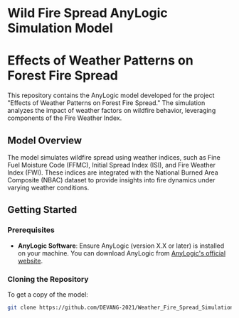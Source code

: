 # Wild Fire Spread AnyLogic Simulation Model

# Effects of Weather Patterns on Forest Fire Spread

This repository contains the AnyLogic model developed for the project "Effects of Weather Patterns on Forest Fire Spread." The simulation analyzes the impact of weather factors on wildfire behavior, leveraging components of the Fire Weather Index.

## Model Overview

The model simulates wildfire spread using weather indices, such as Fine Fuel Moisture Code (FFMC), Initial Spread Index (ISI), and Fire Weather Index (FWI). These indices are integrated with the National Burned Area Composite (NBAC) dataset to provide insights into fire dynamics under varying weather conditions.

## Getting Started

### Prerequisites

- **AnyLogic Software**: Ensure AnyLogic (version X.X or later) is installed on your machine. You can download AnyLogic from [AnyLogic's official website](https://www.anylogic.com/).

### Cloning the Repository

To get a copy of the model:

```bash
git clone https://github.com/DEVANG-2021/Weather_Fire_Spread_Simulation_Model.git

